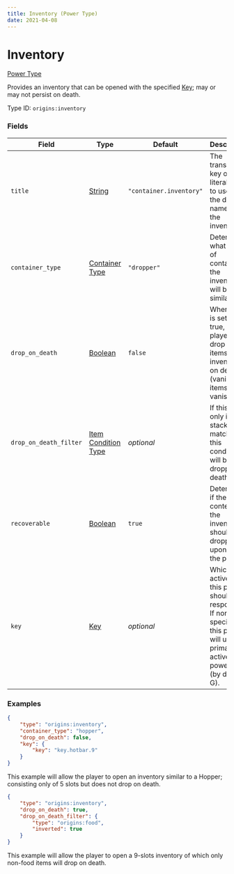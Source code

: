 ```yaml
---
title: Inventory (Power Type)
date: 2021-04-08
---
```


# Inventory

[Power Type](../power_types.md)

Provides an inventory that can be opened with the specified [Key](../data_types/key.md); may or may not persist on death.

Type ID: `origins:inventory`


### Fields

Field  | Type | Default | Description
-------|------|---------|-------------
`title` | [String](../data_types/string.md) | `"container.inventory"` | The translation key or literal text to use as the display name for the inventory.
`container_type` | [Container Type](../../misc/extras/container_type.md) | `"dropper"` | Determines what type of container the inventory will be similar to.
`drop_on_death` | [Boolean](../data_types/boolean.md) | `false` | When this is set to true, the player will drop the items in the inventory on death (vanishing items will vanish!).
`drop_on_death_filter` | [Item Condition Type](../item_condition_types.md) | _optional_ | If this is set, only item stacks matching this condition will be dropped on death.
`recoverable` | [Boolean](../data_types/boolean.md) | `true` | Determines if the content of the inventory should be dropped upon losing the power.
`key` | [Key](../data_types/key.md) | _optional_ | Which active key this power should respond to. If none is specified, this power will use the primary active power key (by default G).


### Examples

```json
{
	"type": "origins:inventory",
	"container_type": "hopper",
	"drop_on_death": false,
	"key": {
		"key": "key.hotbar.9"
	}
}
```

This example will allow the player to open an inventory similar to a Hopper; consisting only of 5 slots but does not drop on death.
<br>

```json
{
  	"type": "origins:inventory",
  	"drop_on_death": true,
	"drop_on_death_filter": {
		"type": "origins:food",
		"inverted": true
	}
}
```

This example will allow the player to open a 9-slots inventory of which only non-food items will drop on death.
